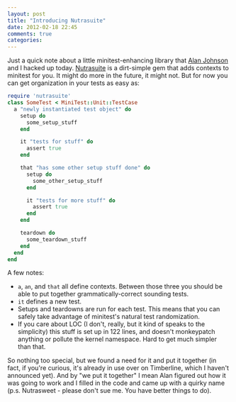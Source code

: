 ```yaml
---
layout: post
title: "Introducing Nutrasuite"
date: 2012-02-18 22:45
comments: true
categories: 
---
```

Just a quick note about a little minitest-enhancing library that [Alan Johnson][commondream] and I hacked up today. [Nutrasuite][nutrasuite] is a dirt-simple gem
that adds contexts to minitest for you. It might do more in the future, it
might not. But for now you can get organization in your tests as easy as:

``` ruby
require 'nutrasuite'
class SomeTest < MiniTest::Unit::TestCase
  a "newly instantiated test object" do
    setup do
      some_setup_stuff
    end

    it "tests for stuff" do
      assert true
    end

    that "has some other setup stuff done" do
      setup do
        some_other_setup_stuff
      end

      it "tests for more stuff" do
        assert true
      end
    end

    teardown do
      some_teardown_stuff
    end
  end
end
```

A few notes:

* `a`, `an`, and `that` all define contexts. Between those three you should be
  able to put together grammatically-correct sounding tests.
* `it` defines a new test.
* Setups and teardowns are run for each test. This means that you can
  safely take advantage of minitest's natural test randomization.
* If you care about LOC (I don't, really, but it kind of speaks to the
  simplicity) this stuff is set up in 122 lines, and doesn't monkeypatch
  anything or pollute the kernel namespace. Hard to get much simpler than that.

So nothing too special, but we found a need for it and put it together (in
fact, if you're curious, it's already in use over on Timberline, which I
haven't announced yet). And by "we put it together" I mean Alan figured out how
it was going to work and I filled in the code and came up with a quirky name
(p.s. Nutrasweet - please don't sue me. You have better things to do).

[commondream]: http://www.commondream.net
[nutrasuite]: http://www.github.com/duwanis/nutrasuite
[timberline]: http://www.github.com/duwanis/timberline
